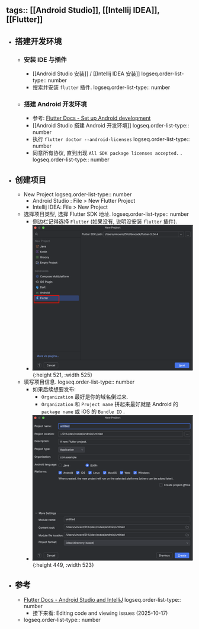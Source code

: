 tags:: [[Android Studio]], [[Intellij IDEA]], [[Flutter]]
---

- ## 搭建开发环境
	- ### 安装 IDE 与插件
		- [[Android Studio 安装]] / [[Intellij IDEA 安装]]
		  logseq.order-list-type:: number
		- 搜索并安装 `flutter` 插件.
		  logseq.order-list-type:: number
	- ### 搭建 Android 开发环境
		- 参考: [Flutter Docs - Set up Android development](https://docs.flutter.dev/platform-integration/android/setup)
		- [[Android Studio 搭建 Android 开发环境]]
		  logseq.order-list-type:: number
		- 执行 `flutter doctor --android-licenses`
		  logseq.order-list-type:: number
		- 同意所有协议, 直到出现 `All SDK package licenses accepted.` .
		  logseq.order-list-type:: number
- ## 创建项目
	- New Project
	  logseq.order-list-type:: number
		- Android Studio : File > New Flutter Project
		- Intellij IDEA: File > New Project
	- 选择项目类型, 选择 Flutter SDK 地址.
	  logseq.order-list-type:: number
		- 侧边栏记得选择 `Flutter` (如果没有, 说明没安装 `flutter` 插件).
		- ![image.png](../assets/image_1760661172500_0.png){:height 521, :width 525}
	- 填写项目信息.
	  logseq.order-list-type:: number
		- 如果后续想要发布:
			- `Organization` 最好是你的域名倒过来.
			- `Organization`  和 `Project name` 拼起来最好就是 Android 的 `package name` 或 iOS 的 `Bundle ID` .
		- ![image.png](../assets/image_1760661277653_0.png){:height 449, :width 523}
- ## 参考
	- [Flutter Docs - Android Studio and IntelliJ](https://docs.flutter.dev/tools/android-studio#opening-a-project-from-existing-source-code)
	  logseq.order-list-type:: number
		- 接下来看: Editing code and viewing issues (2025-10-17)
	- logseq.order-list-type:: number